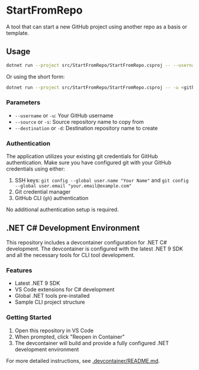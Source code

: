 # StartFromRepo
A tool that can start a new GitHub project using another repo as a basis or template.

## Usage

```bash
dotnet run --project src/StartFromRepo/StartFromRepo.csproj -- --username <github-username> --source <source-repo> --destination <destination-repo>
```

Or using the short form:

```bash
dotnet run --project src/StartFromRepo/StartFromRepo.csproj -- -u <github-username> -s <source-repo> -d <destination-repo>
```

### Parameters

- `--username` or `-u`: Your GitHub username
- `--source` or `-s`: Source repository name to copy from
- `--destination` or `-d`: Destination repository name to create

### Authentication

The application utilizes your existing git credentials for GitHub authentication. Make sure you have configured git with your GitHub credentials using either:

1. SSH keys: `git config --global user.name "Your Name"` and `git config --global user.email "your.email@example.com"`
2. Git credential manager
3. GitHub CLI (`gh`) authentication

No additional authentication setup is required.

## .NET C# Development Environment

This repository includes a devcontainer configuration for .NET C# development. The devcontainer is configured with the latest .NET 9 SDK and all the necessary tools for CLI tool development.

### Features

- Latest .NET 9 SDK
- VS Code extensions for C# development
- Global .NET tools pre-installed
- Sample CLI project structure

### Getting Started

1. Open this repository in VS Code
2. When prompted, click "Reopen in Container"
3. The devcontainer will build and provide a fully configured .NET development environment

For more detailed instructions, see [.devcontainer/README.md](.devcontainer/README.md).

